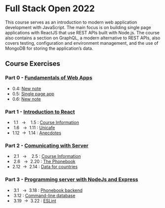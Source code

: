 # Full Stack Open 2022
This course serves as an introduction to modern web application development with JavaScript. The main focus is on building single page applications with ReactJS that use REST APIs built with Node.js. The course also contains a section on GraphQL, a modern alternative to REST APIs, also  covers testing, configuration and environment management, and the use of MongoDB for storing the application’s data.

## Course Exercises

### Part 0 - [Fundamentals of Web Apps](https://github.com/JuanRojasC/Full-Stack-Open/tree/main/Fundamentals%20of%20Web%20Apps)

* 0.4: [New note](https://github.com/JuanRojasC/Full-Stack-Open/blob/main/Fundamentals%20of%20Web%20Apps/0.4%20new%20note.txt)
* 0.5: [Single page app](https://github.com/JuanRojasC/Full-Stack-Open/blob/main/Fundamentals%20of%20Web%20Apps/0.5%20single%20page%20app.txt)
* 0.6: [New note](https://github.com/JuanRojasC/Full-Stack-Open/blob/main/Fundamentals%20of%20Web%20Apps/0.6%20new%20note.txt)


### Part 1 - [Introduction to React](https://github.com/JuanRojasC/Full-Stack-Open/tree/main/Introduction%20to%20React)

* &nbsp;1.1&nbsp;&nbsp; -> &nbsp;&nbsp;&nbsp;1.5 : [Course Information](https://github.com/JuanRojasC/Full-Stack-Open/tree/main/Introduction%20to%20React/application)
* &nbsp;1.6&nbsp;&nbsp; -> &nbsp;1.11 : [Unicafe](https://github.com/JuanRojasC/Full-Stack-Open/tree/main/Introduction%20to%20React/unicafe)
* 1.12&nbsp; -> &nbsp;1.14 : [Anecdotes](https://github.com/JuanRojasC/Full-Stack-Open/tree/main/Introduction%20to%20React/anecdotes)

### Part 2 - [Comunicating with Server](https://github.com/JuanRojasC/Full-Stack-Open/tree/main/Comunicating%20with%20Server)

* &nbsp;2.1&nbsp;&nbsp; -> &nbsp;&nbsp;&nbsp;2.5 : [Course Information](https://github.com/JuanRojasC/Full-Stack-Open/tree/main/Comunicating%20with%20Server/course_information)
* &nbsp;2.6&nbsp;&nbsp; -> &nbsp;2.20 : [The Phonebook](https://github.com/JuanRojasC/Full-Stack-Open/tree/main/Comunicating%20with%20Server/phonebook)
* 2.12&nbsp; -> &nbsp;2.14 : [Data for countries](https://github.com/JuanRojasC/Full-Stack-Open/tree/main/Comunicating%20with%20Server/data_for_countries)

### Part 3 - [Programming server with NodeJs and Express](https://github.com/JuanRojasC/Full-Stack-Open/tree/main/Node-js%20and%20Express)

* &nbsp;3.1&nbsp;&nbsp; -> &nbsp;3.18 : [Phonebook backend](https://github.com/JuanRojasC/Full-Stack-Open/tree/main/Node-js%20and%20Express/phonebook_backend)
* &nbsp;3.12 : [Command-line database](https://github.com/JuanRojasC/Full-Stack-Open/blob/main/Node-js%20and%20Express/phonebook_backend/mongo.js)
* &nbsp;3.19&nbsp; -> &nbsp;3.22 : [ESLint](https://github.com/JuanRojasC/Full-Stack-Open/blob/main/Node-js%20and%20Express/phonebook_backend/.eslintrc.js)
